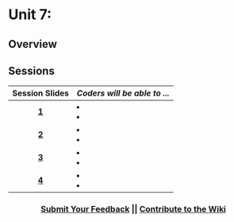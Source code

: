 # Unit 7:

## Overview

## Sessions 
|Session Slides|*Coders will be able to ...*|
|:-------:|-------|
|[**1**]()| <li> </li> <li> </li> |
|[**2**]()| <li> </li> <li> </li> |
|[**3**]()| <li> </li> <li> </li> |
|[**4**]()| <li> </li> <li> </li> |

<h3 align="center"><a href="https://docs.google.com/forms/d/e/1FAIpQLSdmoYjRk6tqJHI5Y1ELjOZ7tiYj58dmoIBEeUaXK5ciIdljIg/viewform">Submit Your Feedback</a> || <a href="">Contribute to the Wiki</a> </h3>
